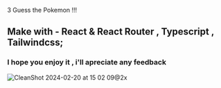 3 Guess the Pokemon !!!
## Make with - React & React Router , Typescript , Tailwindcss;

### I hope you enjoy it , i'll apreciate any feedback
![CleanShot 2024-02-20 at 15 02 09@2x](https://github.com/Marlon-WebDeveloper/guess-pokemon-game/assets/150313937/81877180-3bc8-4228-92f4-255d21e19358)

